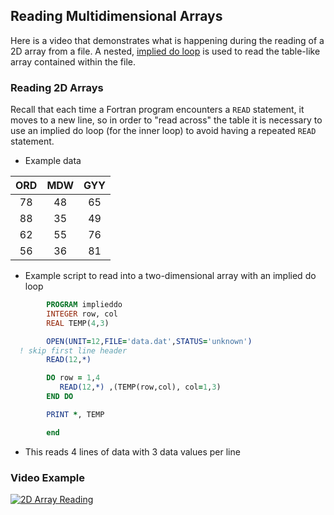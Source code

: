 ## Reading Multidimensional Arrays

Here is a video that demonstrates what is happening during the reading of a 2D array from a file. A nested, [implied do loop](../fortran_repetitive_execution/fortran-implied-do-loop.md) is used to read the table-like array contained within the file.

### Reading 2D Arrays

Recall that each time a Fortran program encounters a `READ` statement, it moves to a new line, so in order to "read across" the table it is necessary to use an implied do loop (for the inner loop) to avoid having a repeated `READ` statement.

* Example data

|ORD|MDW|GYY|
|:---:|:---:|:---:|
|78|48|65|
|88|35|49|
|62|55|76|
|56|36|81|

* Example script to read into a two-dimensional array with an implied do loop
```fortran
        PROGRAM implieddo
        INTEGER row, col
        REAL TEMP(4,3)

        OPEN(UNIT=12,FILE='data.dat',STATUS='unknown')
  ! skip first line header
        READ(12,*)

        DO row = 1,4
           READ(12,*) ,(TEMP(row,col), col=1,3)
        END DO

        PRINT *, TEMP

        end
```
* This reads 4 lines of data with 3 data values per line

### Video Example
[![2D Array Reading](http://img.youtube.com/vi/2mBjU2dWGeA/0.jpg)](https://www.youtube.com/watch?v=2mBjU2dWGeA)
